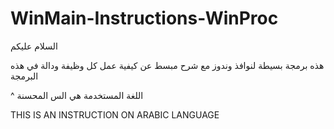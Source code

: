 # WinMain-Instructions-WinProc
السلام عليكم

هذه برمجة بسيطة لنوافذ وندوز مع شرح مبسط
عن كيفية عمل كل وظيفة ودالة في هذه البرمجة

^ اللغة المستخدمة هي الس المحسنة

THIS IS AN INSTRUCTION ON ARABIC LANGUAGE 
